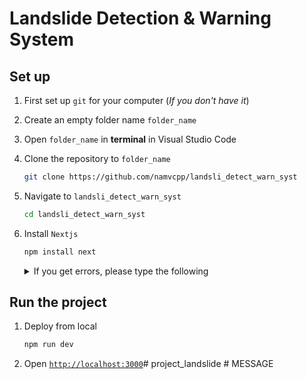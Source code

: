 [//]: # (This is a comment)
# Landslide Detection & Warning System

## Set up

1. First set up ```git``` for your computer (*If you don't have it*)
2. Create an empty folder name ```folder_name```
3. Open ```folder_name``` in **terminal** in Visual Studio Code
4. Clone the repository to ```folder_name``` <br>
    ```bash
    git clone https://github.com/namvcpp/landsli_detect_warn_syst
    ```
5. Navigate to ```landsli_detect_warn_syst```
    ```bash
    cd landsli_detect_warn_syst
    ```
6. Install ```Nextjs```

    ```bash
    npm install next
    ```
    <details>
        <summary>If you get errors, please type the following</summary>

    ```bash
    npm install --force next
    ```
    
    </details>
    
## Run the project
1. Deploy from local
    ```bash
    npm run dev
    ```
2. Open [```http://localhost:3000```](http://localhost:3000)#   p r o j e c t _ l a n d s l i d e  
 # MESSAGE
